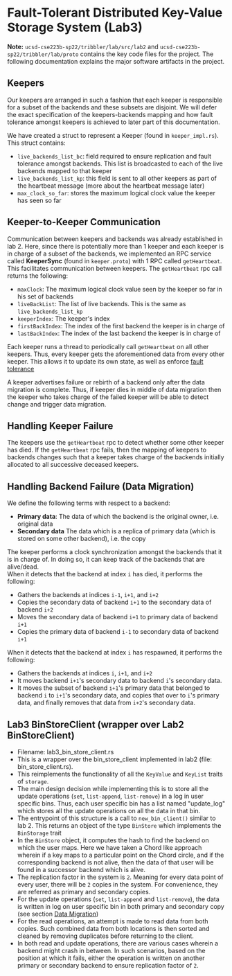 # Fault-Tolerant Distributed Key-Value Storage System (Lab3)

**Note:** `ucsd-cse223b-sp22/tribbler/lab/src/lab2` and `ucsd-cse223b-sp22/tribbler/lab/proto` contains the key code files for the project. The following documentation explains the major software artifacts in the project.

## Keepers
Our keepers are arranged in such a fashion that each keeper is responsible for a subset of the backends and these subsets are disjoint. We will defer the exact specification of the keepers-backends mapping and how fault tolerance amongst keepers is achieved to later part of this documentation.  

We have created a struct to represent a Keeper (found in `keeper_impl.rs`). This struct contains:
- `live_backends_list_bc`: field required to ensure replication and fault tolerance amongst backends. This list is broadcasted to each of the live backends mapped to that keeper
- `live_backends_list_kp`: this field is sent to all other keepers as part of the heartbeat message (more about the heartbeat message later)
- `max_clock_so_far`: stores the maximum logical clock value the keeper has seen so far

## Keeper-to-Keeper Communication
Communication between keepers and backends was already established in lab 2. Here, since there is potentially more than 1 keeper and each keeper is in charge of a subset of the backends, we implemented an RPC service called **KeeperSync** (found in `keeper.proto`) with 1 RPC called `getHeartbeat`. This facilitates communication between keepers. The `getHeartbeat` rpc call returns the following:
- `maxClock`: The maximum logical clock value seen by the keeper so far in his set of backends
- `liveBackList`: The list of live backends. This is the same as `live_backends_list_kp`
- `keeperIndex`: The keeper's index
- `firstBackIndex`: The index of the first backend the keeper is in charge of
- `lastBackIndex`: The index of the last backend the keeper is in charge of

Each keeper runs a thread to periodically call `getHeartbeat` on all other keepers. Thus, every keeper gets the aforementioned data from every other keeper. This allows it to update its own state, as well as enforce [fault tolerance](#fault-tolerance-amongst-keepers)

A keeper advertises failure or rebirth of a backend only after the data migration is complete. Thus, if keeper dies in middle of data migration then the keeper who takes charge of the failed keeper will be able to detect change and trigger data migration.
## Handling Keeper Failure
The keepers use the `getHeartbeat` rpc to detect whether some other keeper has died. If the `getHeartbeat` rpc fails, then the mapping of keepers to backends changes such that a keeper takes charge of the backends initially allocated to all successive deceased keepers.

## Handling Backend Failure (Data Migration)
We define the following terms with respect to a backend:
- **Primary data**: The data of which the backend is the original owner, i.e. original data
- **Secondary data** The data which is a replica of primary data (which is stored on some other backend), i.e. the copy

The keeper performs a clock synchronization amongst the backends that it is in charge of. In doing so, it can keep track of the backends that are alive/dead.  
When it detects that the backend at index `i` has died, it performs the following:
- Gathers the backends at indices `i-1`, `i+1`, and `i+2`
- Copies the secondary data of backend `i+1` to the secondary data of backend `i+2`
- Moves the secondary data of backend `i+1` to primary data of backend `i+1`
- Copies the primary data of backend `i-1` to secondary data of backend `i+1`

When it detects that the backend at index `i` has respawned, it performs the following:
- Gathers the backends at indices `i`, `i+1`, and `i+2`
- It moves backend `i+1`'s secondary data to backend `i`'s secondary data.
- It moves the subset of backend `i+1`'s primary data that belonged to backend `i` to `i+1`'s secondary data, and copies that over to `i`'s primary data, and finally removes that data from `i+2`'s secondary data.


## Lab3 BinStoreClient (wrapper over Lab2 BinStoreClient)
- Filename: lab3_bin_store_client.rs
- This is a wrapper over the bin_store_client implemented in lab2 (file: bin_store_client.rs).
- This reimplements the functionality of all the `KeyValue` and `KeyList` traits of `storage`.
- The main design decision while implementing this is to store all the update operations (`set`, `list-append`, `list-remove`) in a log in user specific bins. Thus, each user specific bin has a list named "update_log" which stores all the update operations on all the data in that bin.
- The entrypoint of this structure is a call to `new_bin_client()` similar to lab 2. This returns an object of the type `BinStore` which implements the `BinStorage` trait
- In the `BinStore` object, it computes the hash to find the backend on which the user maps. Here we have taken a Chord like approach wherein if a key maps to a particular point on the Chord circle, and if the corresponding backend is not alive, then the data of that user will be found in a successor backend which is alive.
- The replication factor in the system is `2`. Meaning for every data point of every user, there will be `2` copies in the system. For convenience, they are referred as primary and secondary copies.
- For the update operations (`set`, `list-append` and `list-remove`), the data is written in log on user specific bin in both primary and secondary copy (see section [Data Migration](#data-migration)) 
- For the read operations, an attempt is made to read data from both copies. Such combined data from both locations is then sorted and cleaned by removing duplicates before returning to the client.
- In both read and update operations, there are various cases wherein a backend might crash in between. In such scenarios, based on the position at which it fails, either the operation is written on another primary or secondary backend to ensure replication factor of `2`. 
